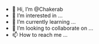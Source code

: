 - 👋 Hi, I’m @Chakerab
- 👀 I’m interested in ...
- 🌱 I’m currently learning ...
- 💞️ I’m looking to collaborate on ...
- 📫 How to reach me ...

<!---
Chakerab/Chakerab is a ✨ special ✨ repository because its `README.md` (this file) appears on your GitHub profile.
You can click the Preview link to take a look at your changes.
--->
